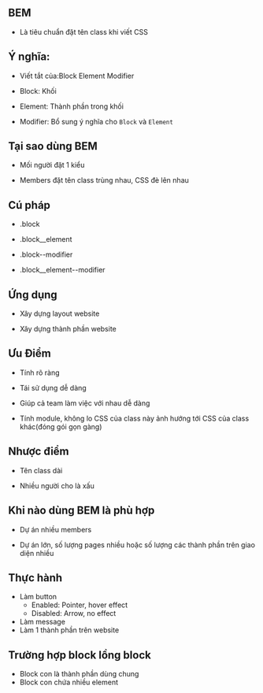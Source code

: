 ## BEM

- Là tiêu chuẩn đặt tên class khi viết CSS

## Ý nghĩa:

- Viết tắt của:Block Element Modifier

- Block: Khối 

- Element: Thành phần trong khối

- Modifier: Bổ sung ý nghĩa cho `Block` và `Element`

## Tại sao dùng BEM

- Mối người đặt 1 kiểu
  
- Members đặt tên class trùng nhau, CSS đè lên nhau

## Cú pháp

- .block

- .block__element
  
- .block--modifier

- .block__element--modifier
  
## Ứng dụng

- Xây dựng layout website

- Xây dựng thành phần website

## Ưu Điểm

- Tính rõ ràng  
  
- Tái sử dụng dễ dàng 

- Giúp cả team làm việc với nhau dễ dàng 

- Tính module, không lo CSS của class này ảnh hướng tới CSS của class khác(đóng gói gọn gàng)

## Nhược điểm

- Tên class dài 

- Nhiều người cho là xấu 
  
## Khi nào dùng BEM là phù hợp

- Dự án nhiều members

- Dự án lớn, số lượng pages nhiều hoặc số lượng các thành phần trên giao diện nhiều 
  
## Thực hành

- Làm button
  - Enabled: Pointer, hover effect
  - Disabled: Arrow, no effect
- Làm message
- Làm 1 thành phần trên website

## Trường hợp block lồng block

- Block con là thành phần dùng chung
- Block con chứa nhiều element
